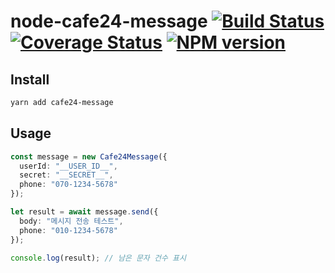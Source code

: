 # node-cafe24-message [![Build Status](https://travis-ci.com/Akachu/node-cafe24sms.svg?branch=master)](https://travis-ci.com/Akachu/node-cafe24sms) [![Coverage Status](https://coveralls.io/repos/github/Akachu/node-cafe24-message/badge.svg)](https://coveralls.io/github/Akachu/node-cafe24-message) [![NPM version](https://img.shields.io/npm/v/cafe24-message.svg)](https://npmjs.org/package/cafe24-message)

## Install

```bash
yarn add cafe24-message
```

## Usage

```ts
const message = new Cafe24Message({
  userId: "__USER_ID__",
  secret: "__SECRET__",
  phone: "070-1234-5678"
});

let result = await message.send({
  body: "메시지 전송 테스트",
  phone: "010-1234-5678"
});

console.log(result); // 남은 문자 건수 표시
```
